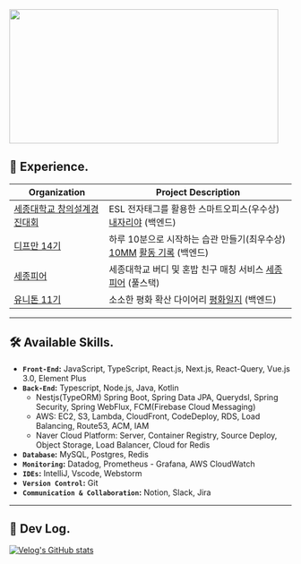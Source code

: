 
<!--
<br/>
 
[![Anurag's github stats](https://github-readme-stats.vercel.app/api?username=uiurihappy&show_icons=true&theme=vuefy)](https://github.com/uiurihappy/uiurihappy)
[![Top Langs](https://github-readme-stats.vercel.app/api/top-langs/?username=uiurihappy&layout=compact&langs_count=8&theme=white)](https://github.com/uiurihappy?tab=repositories&q=&type=&language=java&sort=)
-->


<!-- <a href="https://ybchar.notion.site/Yunbeom-d81729a2f1be49b3bda27137726f23d9"> DevLog Notion</a> <br/> -->
<!--
<a href="https://github.com/devxb/gitanimals">
  <img src="https://render.gitanimals.org/lines/uiurihappy" width="1000" height="120"/>
</a>
-->
<div align="center" style="display: flex; justify-content: space-between;">
  <a href="https://github.com/devxb/gitanimals">
    <img src="https://render.gitanimals.org/farms/uiurihappy" width="480" height="240"/>
  </a>
  
</div>

## 🚀 Experience.
| Organization                                                                                           | Project Description                                                                                                                |
|------------------------------------------------------------------------------------------------------|----------------------------------------------------------------------------------------------------------------------------|
| [세종대학교 창의설계경진대회](https://github.com/team-asos/asos-server)                                | ESL 전자태그를 활용한 스마트오피스(우수상) [내자리야](https://youtu.be/YBxEm7mVuEE?si=vnolbVn3ordreFSd) (백엔드)              |
| [디프만 14기](https://github.com/depromeet/10mm-server)                                                | 하루 10분으로 시작하는 습관 만들기(최우수상) [10MM](https://info.10mm.today/) [활동 기록](https://velog.io/@uiurihappy/series/%EB%94%94%ED%94%84%EB%A7%8C-14%EA%B8%B0) (백엔드) |
| [세종피어](https://github.com/SejongPeer/SejongPeer-back)                                              | 세종대학교 버디 및 혼밥 친구 매칭 서비스 [세종피어](https://sejongpeer.co.kr) (풀스택)                                             |
| [유니톤 11기](https://github.com/T1F5)                                              | 소소한 평화 확산 다이어리 [평화일지](https://daybook.site) (백엔드)                                             |

---


## 🛠️ Available Skills.

- **`Front-End`:** JavaScript, TypeScript, React.js, Next.js, React-Query, Vue.js 3.0, Element Plus
- **`Back-End`:** Typescript, Node.js, Java, Kotlin
    - Nestjs(TypeORM) Spring Boot, Spring Data JPA, Querydsl, Spring Security, Spring WebFlux, FCM(Firebase Cloud Messaging)
    - AWS: EC2, S3, Lambda, CloudFront, CodeDeploy, RDS, Load Balancing, Route53, ACM, IAM
    - Naver Cloud Platform: Server, Container Registry, Source Deploy, Object Storage, Load Balancer, Cloud for Redis
- **`Database`:** MySQL, Postgres, Redis
- **`Monitoring`:** Datadog, Prometheus - Grafana, AWS CloudWatch
- **`IDEs`:** IntelliJ, Vscode, Webstorm
- **`Version Control`:** Git
- **`Communication & Collaboration`:** Notion, Slack, Jira

---
## 📝 Dev Log.
[![Velog's GitHub stats](https://velog-readme-stats.vercel.app/api?name=uiurihappy)](https://velog.io/@uiurihappy)

